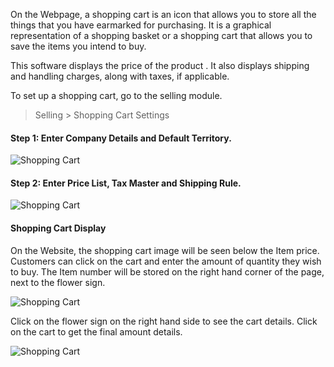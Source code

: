 On the Webpage, a shopping cart is an icon that allows you to store all the
things that you have earmarked for purchasing. It is a graphical
representation of a shopping basket or a shopping cart that allows you to save
the items you intend to buy.

This software displays the price of the product . It also displays shipping
and handling charges, along with taxes, if applicable.

To set up a shopping cart, go to the selling module.

> Selling > Shopping Cart Settings

#### Step 1: Enter Company Details and Default Territory.

![Shopping Cart](/assets/manual_erpnext_com/old_images/erpnext/shopping-cart-1.png)

  

#### Step 2: Enter Price List, Tax Master and Shipping Rule.

![Shopping Cart](/assets/manual_erpnext_com/old_images/erpnext/shopping-cart-2.png)

  

#### Shopping Cart Display

On the Website, the shopping cart image will be seen below the Item price.
Customers can click on the cart and enter the amount of quantity they wish to
buy. The Item number will be stored on the right hand corner of the page, next
to the flower sign.

![Shopping Cart](/assets/manual_erpnext_com/old_images/erpnext/shopping-cart-display-1.png)

  

Click on the flower sign on the right hand side to see the cart details. Click
on the cart to get the final amount details.

![Shopping Cart](/assets/manual_erpnext_com/old_images/erpnext/shopping-cart-display-amount.png)

